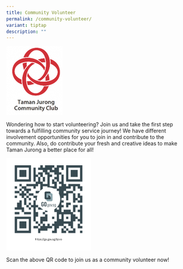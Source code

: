 ```yaml
---
title: Community Volunteer
permalink: /community-volunteer/
variant: tiptap
description: ""
---
```

<p></p>
<div class="isomer-image-wrapper">
<img style="width: 30%;" height="auto" width="100%" alt="" src="/images/image.png">
</div>
<p>Wondering how to start volunteering? Join us and take the first step towards
a fulfilling community service journey! We have different involvement opportunities
for you to join in and contribute to the community. Also, do contribute
your fresh and creative ideas to make Taman Jurong a better place for all!</p>
<p></p>
<div class="isomer-image-wrapper">
<img style="width: 45%;" height="auto" width="100%" alt="" src="/images/TJ_CV_registration_QR.png">
</div>
<p>Scan the above QR code to join us as a community volunteer now!</p>